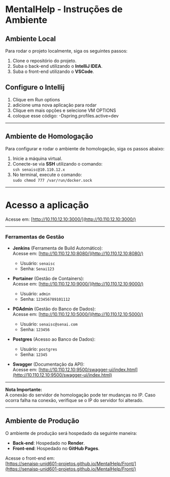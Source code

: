 # **MentalHelp - Instruções de Ambiente**

## **Ambiente Local**

Para rodar o projeto localmente, siga os seguintes passos:

1. Clone o repositório do projeto.
2. Suba o back-end utilizando o **IntelliJ IDEA**.
3. Suba o front-end utilizando o **VSCode**.

## **Configure o Intellij**

1. Clique em Run options
2. adicione uma nova aplicação para rodar
3. Clique em mais opções e selecione VM OPTIONS
4. coloque esse código: -Dspring.profiles.active=dev

---

## **Ambiente de Homologação**

Para configurar e rodar o ambiente de homologação, siga os passos abaixo:

1. Inicie a máquina virtual.
2. Conecte-se via **SSH** utilizando o comando:  
   `ssh senaisc@10.110.12.x`
3. No terminal, execute o comando:  
   `sudo chmod 777 /var/run/docker.sock`

---
# Acesso a aplicação
Acesse em: [http://10.110.12.10:3000/](http://10.110.12.10:3000/) 

---

### **Ferramentas de Gestão**

- **Jenkins** (Ferramenta de Build Automático):  
   Acesse em: [http://10.110.12.10:8080/](http://10.110.12.10:8080/)  
   - Usuário: `senaisc`  
   - Senha: `Senai123`

- **Portainer** (Gestão de Containers):  
   Acesse em: [http://10.110.12.10:9000/](http://10.110.12.10:9000/)  
   - Usuário: `admin`  
   - Senha: `123456789101112`

- **PGAdmin** (Gestão do Banco de Dados):  
   Acesse em: [http://10.110.12.10:5000/](http://10.110.12.10:5000/)  
   - Usuário: `senaisc@senai.com`  
   - Senha: `123456`

- **Postgres** (Acesso ao Banco de Dados):  
   - Usuário: `postgres`  
   - Senha: `12345`

- **Swagger** (Documentação da API):  
   Acesse em: [http://10.110.12.10:9500/swagger-ui/index.html](http://10.110.12.10:9500/swagger-ui/index.html)

---

**Nota Importante:**  
A conexão do servidor de homologação pode ter mudanças no IP. Caso ocorra falha na conexão, verifique se o IP do servidor foi alterado.

---

## **Ambiente de Produção**

O ambiente de produção será hospedado da seguinte maneira:

- **Back-end**: Hospedado no **Render**.
- **Front-end**: Hospedado no **GitHub Pages**.

Acesse o front-end em:  
[https://senaisp-unid601-projetos.github.io/MentalHelp/Front/](https://senaisp-unid601-projetos.github.io/MentalHelp/Front/)

